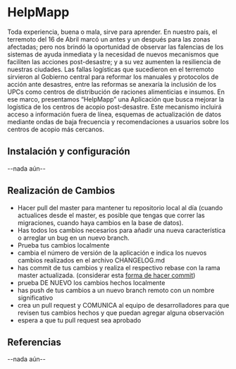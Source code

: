 # HelpMapp
Toda experiencia, buena o mala, sirve para aprender. En nuestro país, el terremoto del 16 de Abril marcó un antes y un después para las zonas afectadas; pero nos brindó la oportunidad de observar las falencias de los sistemas de ayuda inmediata y la necesidad de nuevos mecanismos que faciliten las acciones post-desastre; y a su vez aumenten la resiliencia de nuestras ciudades. Las fallas logísticas que sucedieron en el terremoto sirvieron al Gobierno central para reformar los manuales y protocolos de acción ante desastres, entre las reformas se anexaría la inclusión de los UPCs como centros de distribución de raciones alimenticias e insumos. En ese marco, presentamos “HelpMapp” una Aplicación que busca mejorar la logística de los centros de acopio post-desastre. Este mecanismo incluirá acceso a información fuera de línea, esquemas de actualización de datos mediante ondas de baja frecuencia y recomendaciones a usuarios sobre los centros de acopio más cercanos.

## Instalación y configuración
--nada aún--

## Realización de Cambios

* Hacer pull del master para mantener tu repositorio local al día (cuando actualices desde el master, es posible que tengas que correr las migraciones, cuando haya cambios en la base de datos).
* Has todos los cambios necesarios para añadir una nueva característica o arreglar un bug en un nuevo branch.
* Prueba tus cambios localmente
* cambia el número de versión de la aplicación e indica los nuevos cambios realizados en el archivo CHANGELOG.md
* has commit de tus cambios y realiza el respectivo rebase con la rama master actualizada. (considerar esta [forma de hacer commit](https://tree.taiga.io/support/integrations/changing-elements-status-via-commit-message/))
* prueba DE NUEVO los cambios hechos localmente
* has push de tus cambios a un nuevo branch remoto con un nombre significativo
* crea un pull request y COMUNICA al equipo de desarrolladores para que revisen tus cambios hechos y que puedan agregar alguna observación
* espera a que tu pull request sea aprobado

## Referencias
--nada aún--
